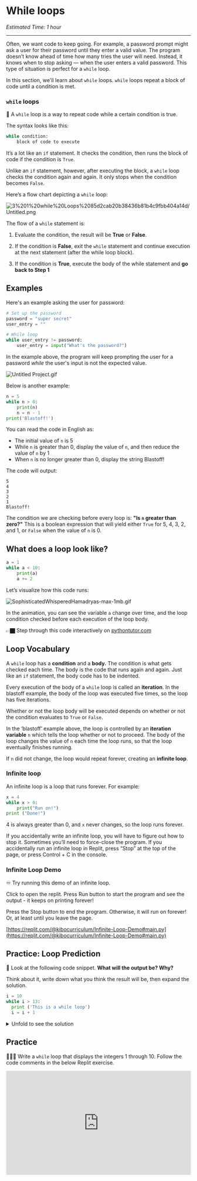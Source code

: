 # While loops

_Estimated Time: 1 hour_

---

Often, we want code to keep going. For example, a password prompt might ask a user for their password until they enter a valid value. The program doesn’t know ahead of time how many tries the user will need. Instead, it knows when to stop asking — when the user enters a valid password. This type of situation is perfect for a `while` loop.

In this section, we'll learn about `while` loops. `while` loops repeat a block of code until a condition is met.

### `while` loops

<aside>

📗 A `while` loop is a way to repeat code while a certain condition is true.

</aside>

The syntax looks like this:

```python
while condition:
	block of code to execute
```

It’s a lot like an `if` statement. It checks the condition, then runs the block of code if the condition is `True`.

Unlike an `if` statement, however, after executing the block, a `while` loop checks the condition again and again. It only stops when the condition becomes `False`.

Here’s a flow chart depicting a `while` loop:

![3%201%20while%20Loops%2085d2cab20b38436b81b4c9fbb404a14d/Untitled.png](/future-proof-with-python/loops/while-loops/untitled.png)

The flow of a `while` statement is:

1. Evaluate the condition, the result will be **True** or **False**.

2. If the condition is **False**, exit the `while` statement and continue execution at the next statement (after the while loop block).

3. If the condition is **True**, execute the body of the while statement and **go back to Step 1**

## Examples

Here's an example asking the user for password:

```python
# Set up the password
password = "super secret"
user_entry = ""

# While loop
while user_entry != password:
	user_entry = input("What's the password?")
```

In the example above, the program will keep prompting the user for a password _while_ the user's input is not the expected value.

![Untitled Project.gif](/future-proof-with-python/loops/while-loops/untitled-project.gif)

Below is another example:

```python
n = 5
while n > 0:
    print(n)
    n = n - 1
print('Blastoff!')
```

You can read the code in English as:

- The initial value of `n` is 5
- While `n` is greater than 0, display the value of `n`, and then reduce the value of `n` by 1
- When `n` is no longer greater than 0, display the string Blastoff!

The code will output:

```
5
4
3
2
1
Blastoff!
```

The condition we are checking before every loop is: **"Is `n` greater than zero?"** This is a boolean expression that will yield either `True` for 5, 4, 3, 2, and 1, or `False` when the value of `n` is 0.

## What does a loop look like?

```python
a = 1
while a < 10:
	print(a)
	a += 2
```

Let’s visualize how this code runs:

![SophisticatedWhisperedHamadryas-max-1mb.gif](/future-proof-with-python/loops/while-loops/sophisticatedwhisperedhamadryas-max-1mb.gif)

In the animation, you can see the variable `a` change over time, and the loop condition checked before each execution of the loop body.

<aside>

👉🏿 Step through this code interactively on [pythontutor.com](https://pythontutor.com/visualize.html#code=a%20%3D%201%0Awhile%20a%20%3C%2010%3A%0A%20%20%20%20print%28a%29%0A%20%20%20%20a%20%2B%3D%202&cumulative=false&curInstr=0&heapPrimitives=nevernest&mode=display&origin=opt-frontend.js&py=3&rawInputLstJSON=%5B%5D&textReferences=false)

</aside>

## Loop Vocabulary

A `while` loop has a **condition** and a **body.** The condition is what gets checked each time. The body is the code that runs again and again. Just like an `if` statement, the body code has to be indented.

Every execution of the body of a `while` loop is called an **iteration**. In the blastoff example, the body of the loop was executed five times, so the loop has five iterations.

Whether or not the loop body will be executed depends on whether or not the condition evaluates to `True` or `False`.

In the ‘blastoff’ example above, the loop is controlled by an **iteration variable** `n` which tells the loop whether or not to proceed. The body of the loop changes the value of `n` each time the loop runs, so that the loop eventually finishes running.

If `n` did not change, the loop would repeat forever, creating an **infinite loop**.

### Infinite loop

An infinite loop is a loop that runs forever. For example:

```python
x = 4
while x > 0:
	print("Run on!")
print ("Done!")
```

4 is always greater than 0, and `x` never changes, so the loop runs forever.

If you accidentally write an infinite loop, you will have to figure out how to stop it. Sometimes you’ll need to force-close the program. If you accidentally run an infinite loop in Replit, press “Stop” at the top of the page, or press Control + C in the console.

### Infinite Loop Demo

<aside>

♾️ Try running this demo of an infinite loop.

Click to open the replit. Press Run button to start the program and see the output - it keeps on printing forever!

Press the Stop button to end the program. Otherwise, it will run on forever! Or, at least until you leave the page.

[https://replit.com/@kibocurriculum/Infinite-Loop-Demo#main.py](https://replit.com/@kibocurriculum/Infinite-Loop-Demo#main.py)

</aside>


## Practice: Loop Prediction

🤔 Look at the following code snippet. **What will the output be? Why?**

Think about it, write down what you think the result will be, then expand the solution.

```python
i = 10
while i > 13:
  print ('This is a while loop')
  i = i + 1
```

<details>
<summary>Unfold to see the solution</summary>

The body of the loop will never get executed!
The condition `i > 13` will be `False` because 10 is not greater than 13. So, the body of the while loop will be skipped.

</details>

## Practice

<aside>

👩🏿‍💻 Write a `while` loop that displays the integers 1 through 10. Follow the code comments in the below Replit exercise.

</aside>

<div style="position: relative; padding-bottom: 56.25%; height: 0;"><iframe src="https://replit.com/team/tk10-fpwp/W31-Count-with-While" frameborder="0" webkitallowfullscreen mozallowfullscreen allowfullscreen style="position: absolute; top: 0; left: 0; width: 100%; height: 100%;"></iframe></div>
